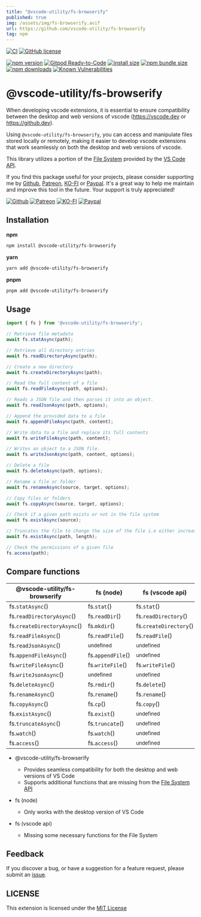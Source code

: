 ```yaml
---
title: "@vscode-utility/fs-browserify"
published: true
img: /assets/img/fs-browserify.avif
url: https://github.com/vscode-utility/fs-browserify
tag: npm
---
```


[![CI](https://github.com/vscode-utility/fs-browserify/actions/workflows/ci.yml/badge.svg)](https://github.com/vscode-utility/fs-browserify/actions/workflows/ci.yml)
[![GitHub license](https://img.shields.io/badge/license-MIT-blue.svg?style=flat-square)](https://github.com/vscode-utility/fs-browserify/)

[![npm version](https://img.shields.io/npm/v/@vscode-utility/fs-browserify.svg?style=flat-square)](https://www.npmjs.org/package/@vscode-utility/fs-browserify)
[![Gitpod Ready-to-Code](https://img.shields.io/badge/Gitpod-Ready--to--Code-blue?logo=gitpod&style=flat-square)](https://gitpod.io/#https://github.com/vscode-utility/fs-browserify)
[![install size](https://img.shields.io/badge/dynamic/json?url=https://packagephobia.com/v2/api.json?p=@vscode-utility/fs-browserify&query=$.install.pretty&label=install%20size&style=flat-square)](https://packagephobia.now.sh/result?p=@vscode-utility/fs-browserify)
[![npm bundle size](https://img.shields.io/bundlephobia/minzip/@vscode-utility/fs-browserify?style=flat-square)](https://bundlephobia.com/package/@vscode-utility/fs-browserify@latest)
[![npm downloads](https://img.shields.io/npm/dt/@vscode-utility/fs-browserify.svg?style=flat-square)](https://npm-stat.com/charts.html?package=@vscode-utility/fs-browserify)
[![Known Vulnerabilities](https://snyk.io/test/npm/@vscode-utility/fs-browserify/badge.svg)](https://snyk.io/test/npm/@vscode-utility/fs-browserify)

# @vscode-utility/fs-browserify

When developing vscode extensions, it is essential to ensure compatibility between the desktop and web versions of vscode (https://vscode.dev or https://github.dev).

Using `@vscode-utility/fs-browserify`, you can access and manipulate files stored locally or remotely, making it easier to develop vscode extensions that work seamlessly on both the desktop and web versions of vscode.

This library utilizes a portion of the [File System](https://code.visualstudio.com/api/references/vscode-api#FileSystem) provided by the [VS Code API](https://code.visualstudio.com/api/references/vscode-api).

If you find this package useful for your projects, please consider supporting me by [Github](https://github.com/sponsors/nguyenngoclongdev), [Patreon](https://patreon.com/nguyenngoclong), [KO-FI](https://ko-fi.com/nguyenngoclong) or [Paypal](https://paypal.me/longnguyenngoc). It's a great way to help me maintain and improve this tool in the future. Your support is truly appreciated!

[![Github](https://img.shields.io/badge/Github-F15689?style=for-the-badge&logo=github&logoColor=white)](https://github.com/sponsors/nguyenngoclongdev)
[![Patreon](https://img.shields.io/badge/Patreon-F96854?style=for-the-badge&logo=patreon&logoColor=white)](https://patreon.com/nguyenngoclong)
[![KO-FI](https://img.shields.io/badge/Ko--fi-F16061?style=for-the-badge&logo=ko-fi&logoColor=white)](https://ko-fi.com/nguyenngoclong)
[![Paypal](https://img.shields.io/badge/PayPal-00457C?style=for-the-badge&logo=paypal&logoColor=white)](https://paypal.me/longnguyenngoc)

## Installation

**npm**

```sh
npm install @vscode-utility/fs-browserify
```

**yarn**

```sh
yarn add @vscode-utility/fs-browserify
```

**pnpm**

```sh
pnpm add @vscode-utility/fs-browserify
```

## Usage

```typescript
import { fs } from '@vscode-utility/fs-browserify';

// Retrieve file metadata
await fs.statAsync(path);

// Retrieve all directory entries
await fs.readDirectoryAsync(path);

// Create a new directory
await fs.createDirectoryAsync(path);

// Read the full content of a file
await fs.readFileAsync(path, options);

// Reads a JSON file and then parses it into an object.
await fs.readJsonAsync(path, options);

// Append the provided data to a file
await fs.appendFileAsync(path, content);

// Write data to a file and replace its full contents
await fs.writeFileAsync(path, content);

// Writes an object to a JSON file.
await fs.writeJsonAsync(path, content, options);

// Delete a file
await fs.deleteAsync(path, options);

// Rename a file or folder
await fs.renameAsync(source, target, options);

// Copy files or folders
await fs.copyAsync(source, target, options);

// Check if a given path exists or not in the file system
await fs.existAsync(source);

// Truncates the file to change the size of the file i.e either increase or decrease the file size
await fs.existAsync(path, length);

// Check the permissions of a given file
fs.access(path);
```

## Compare functions

| @vscode-utility/fs-browserify | fs (node)            | fs (vscode api)        |
| ----------------------------- | -------------------- | ---------------------- |
| fs.`statAsync`()              | fs.`stat`()          | fs.`stat`()            |
| fs.`readDirectoryAsync`()     | fs.`readDir`()       | fs.`readDirectory`()   |
| fs.`createDirectoryAsync`()   | fs.`mkdir`()         | fs.`createDirectory`() |
| fs.`readFileAsync`()          | fs.`readFile`()      | fs.`readFile`()        |
| fs.`readJsonAsync`()          | <sub>undefined</sub> | <sub>undefined</sub>   |
| fs.`appendFileAsync`()        | fs.`appendFile`()    | <sub>undefined</sub>   |
| fs.`writeFileAsync`()         | fs.`writeFile`()     | fs.`writeFile`()       |
| fs.`writeJsonAsync`()         | <sub>undefined</sub> | <sub>undefined</sub>   |
| fs.`deleteAsync`()            | fs.`rmdir`()         | fs.`delete`()          |
| fs.`renameAsync`()            | fs.`rename`()        | fs.`rename`()          |
| fs.`copyAsync`()              | fs.`cp`()            | fs.`copy`()            |
| fs.`existAsync`()             | fs.`exist`()         | <sub>undefined</sub>   |
| fs.`truncateAsync`()          | fs.`truncate`()      | <sub>undefined</sub>   |
| fs.`watch`()                  | fs.`watch`()         | <sub>undefined</sub>   |
| fs.`access`()                 | fs.`access`()        | <sub>undefined</sub>   |

-   @vscode-utility/fs-browserify

    -   Provides seamless compatibility for both the desktop and web versions of VS Code
    -   Supports additional functions that are missing from the [File System API](https://code.visualstudio.com/api/references/vscode-api#FileSystem)

-   fs (node)

    -   Only works with the desktop version of VS Code

-   fs (vscode api)

    -   Missing some necessary functions for the File System

## Feedback

If you discover a bug, or have a suggestion for a feature request, please
submit an [issue](https://github.com/vscode-utility/fs-browserify/issues).

## LICENSE

This extension is licensed under the [MIT License](LICENSE)
